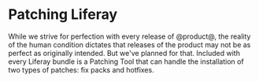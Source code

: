 # Patching Liferay [](id=patching-liferay)

While we strive for perfection with every release of @product@, the reality
of the human condition dictates that releases of the product may not be as
perfect as originally intended. But we've planned for that. Included with every
Liferay bundle is a Patching Tool that can handle the installation of two types
of patches: fix packs and hotfixes.